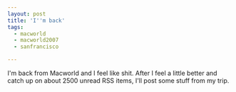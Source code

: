```yaml
---
layout: post
title: 'I''m back'
tags:
  - macworld
  - macworld2007
  - sanfrancisco

---
```


I'm back from Macworld and I feel like shit. After I feel a little better and catch up on about 2500 unread RSS items, I'll post some stuff from my trip.

<!-- technorati tags start -->
<!-- technorati tags end -->
